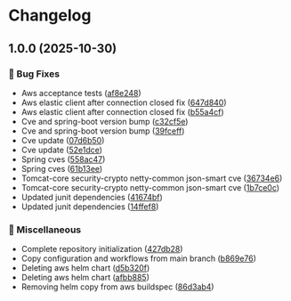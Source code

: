 # Changelog

## 1.0.0 (2025-10-30)


### 🐛 Bug Fixes

* Aws acceptance tests ([af8e248](https://github.com/danielscholl-osdu/search/commit/af8e24874407f3d2a5409bff2988827452966271))
* Aws elastic client after connection closed fix ([647d840](https://github.com/danielscholl-osdu/search/commit/647d8403f9f9310c4d81c48700cc56c08a09fdf8))
* Aws elastic client after connection closed fix ([b55a4cf](https://github.com/danielscholl-osdu/search/commit/b55a4cfdad754a2b88b8c9338740f5d810de0d5c))
* Cve and spring-boot version bump ([c32cf5e](https://github.com/danielscholl-osdu/search/commit/c32cf5eb0a1cf7727b0c53b89fdd8744e9e492f4))
* Cve and spring-boot version bump ([39fceff](https://github.com/danielscholl-osdu/search/commit/39fceff633130e7749a733afe3cc77fdae6fe5eb))
* Cve update ([07d6b50](https://github.com/danielscholl-osdu/search/commit/07d6b50c317b6bfe618115ba8f5ca3f0f1651c54))
* Cve update ([52e1dce](https://github.com/danielscholl-osdu/search/commit/52e1dceb03e39b942552e91eed691f113e4f4dc2))
* Spring cves ([558ac47](https://github.com/danielscholl-osdu/search/commit/558ac4741abad684d094439c06b1bbaf891baf30))
* Spring cves ([61b13ee](https://github.com/danielscholl-osdu/search/commit/61b13ee597278d4856631e965344c9282902f9a6))
* Tomcat-core security-crypto netty-common json-smart cve ([36734e6](https://github.com/danielscholl-osdu/search/commit/36734e6510cb64e6d263ad295ea77bb90e0116c8))
* Tomcat-core security-crypto netty-common json-smart cve ([1b7ce0c](https://github.com/danielscholl-osdu/search/commit/1b7ce0c5d248dd054e991eac7b08df0f9b7e5562))
* Updated junit dependencies ([41674bf](https://github.com/danielscholl-osdu/search/commit/41674bff8949b660b6a0d56e87148c84d60c3bb7))
* Updated junit dependencies ([14ffef8](https://github.com/danielscholl-osdu/search/commit/14ffef8ca05db7c7739fe654c3e0e4ce4b4b278c))


### 🔧 Miscellaneous

* Complete repository initialization ([427db28](https://github.com/danielscholl-osdu/search/commit/427db288702b459045eae27a5547c235c8ae6c27))
* Copy configuration and workflows from main branch ([b869e76](https://github.com/danielscholl-osdu/search/commit/b869e761bb94423ec42d886794ba25e30e1534b8))
* Deleting aws helm chart ([d5b320f](https://github.com/danielscholl-osdu/search/commit/d5b320ff7e609bdd480c76d7bfc2c008932defd2))
* Deleting aws helm chart ([afbb885](https://github.com/danielscholl-osdu/search/commit/afbb885f9ce3ab365a6a653f9dfe979dda2e12a1))
* Removing helm copy from aws buildspec ([86d3ab4](https://github.com/danielscholl-osdu/search/commit/86d3ab4477fd4b61b3c9a6e599e0b287e4024c8c))
